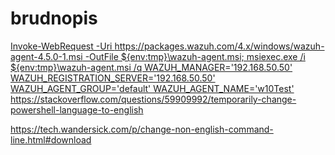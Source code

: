 # brudnopis
[Invoke-WebRequest -Uri https://packages.wazuh.com/4.x/windows/wazuh-agent-4.5.0-1.msi -OutFile ${env:tmp}\wazuh-agent.msi; msiexec.exe /i ${env:tmp}\wazuh-agent.msi /q WAZUH_MANAGER='192.168.50.50' WAZUH_REGISTRATION_SERVER='192.168.50.50' WAZUH_AGENT_GROUP='default' WAZUH_AGENT_NAME='w10Test' ](https://stackoverflow.com/questions/59909992/temporarily-change-powershell-language-to-english)https://stackoverflow.com/questions/59909992/temporarily-change-powershell-language-to-english

https://tech.wandersick.com/p/change-non-english-command-line.html#download
